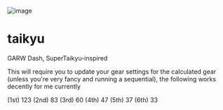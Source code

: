 ![image](https://github.com/user-attachments/assets/b664f7a2-16a6-483b-a3b0-871461a2c96e)

# taikyu
 GARW Dash, SuperTaikyu-inspired

This will require you to update your gear settings for the calculated gear (unless you're very fancy and running a sequential), the following works decently for me currently 

(1st) 123 (2nd) 83 (3rd) 60 (4th) 47 (5th) 37 (6th) 33

